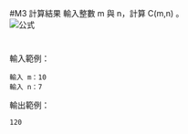 #M3	計算結果
輸入整數 m 與 n，計算 C(m,n) 。<br>
![公式](http://upload.lsforum.net/users/public/w49128dt173.png)
#
輸入範例： 
```
輸入 m：10
輸入 n：7
```
輸出範例：
```
120
```
